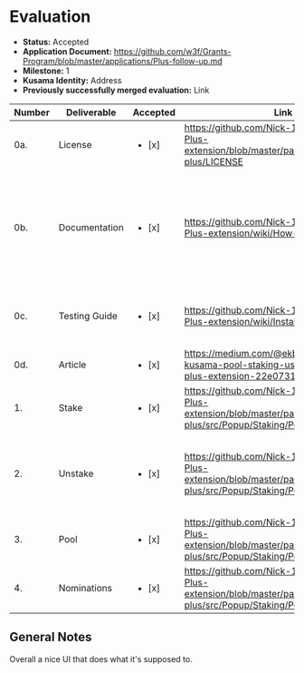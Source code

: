 # Evaluation


- **Status:** Accepted
- **Application Document:** https://github.com/w3f/Grants-Program/blob/master/applications/Plus-follow-up.md
- **Milestone:** 1
- **Kusama Identity:** Address
- **Previously successfully merged evaluation:** Link

| Number | Deliverable | Accepted | Link | Evaluation Notes |
| ------ | ----------- | -------- | ---- |----------------- |
| 0a. | License |<ul><li>[x] </li></ul>|https://github.com/Nick-1979/polkadot-Js-Plus-extension/blob/master/packages/extension-plus/LICENSE | Apache 2.0 | 
| 0b. | Documentation |<ul><li>[x] </li></ul>| https://github.com/Nick-1979/polkadot-Js-Plus-extension/wiki/How-To's | The wiki is great for guiding users on how to use the extension. Inline documentation is ok, albeit a bit sparse, with a line or two describing the component on every file. |
| 0c. | Testing Guide	|<ul><li>[x] </li></ul>| https://github.com/Nick-1979/polkadot-Js-Plus-extension/wiki/Installation | Coverage is good, at least for the components added in this delivery. |
| 0d. | Article	|<ul><li>[x] </li></ul>| https://medium.com/@ekbatanifard/polkadot-kusama-pool-staking-using-polkadot-js-plus-extension-22e0731b2de6 | |
| 1. | Stake |<ul><li>[x] </li></ul>| https://github.com/Nick-1979/polkadot-Js-Plus-extension/blob/master/packages/extension-plus/src/Popup/Staking/Pool/Stake.tsx | Works | 
| 2.  | Unstake |<ul><li>[x] </li></ul>| https://github.com/Nick-1979/polkadot-Js-Plus-extension/blob/master/packages/extension-plus/src/Popup/Staking/Pool/Unstake.tsx | Works. Unbonding/leaving a pool was a bit unclear at first, but instructions have been added to the wiki upon request | 
| 3.  | Pool |<ul><li>[x] </li></ul>| https://github.com/Nick-1979/polkadot-Js-Plus-extension/blob/master/packages/extension-plus/src/Popup/Staking/Pool/PoolTab.tsx | Works | 
| 4.  | Nominations |<ul><li>[x] </li></ul>| https://github.com/Nick-1979/polkadot-Js-Plus-extension/blob/master/packages/extension-plus/src/Popup/Staking/Pool/Nominations.tsx | Works | 


## General Notes

Overall a nice UI that does what it's supposed to.
